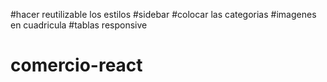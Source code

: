 #hacer reutilizable los estilos
#sidebar
#colocar las categorias
#imagenes en cuadricula
#tablas responsive







# comercio-react